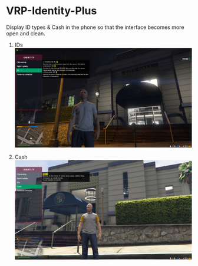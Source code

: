 # VRP-Identity-Plus

Display ID types & Cash in the phone so that the interface becomes more open and clean.
1. IDs
![alt text](https://github.com/HK1GTARP/VRP-Identity-Plus/blob/main/unknown.png?raw=true)

2. Cash
![alt text](https://github.com/HK1GTARP/VRP-Identity-Plus/blob/main/cash_example.jpg?raw=true)
